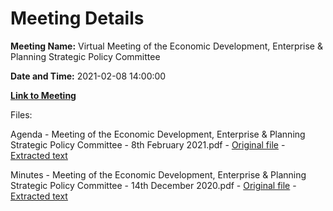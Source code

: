 # Meeting Details

**Meeting Name:** Virtual Meeting of the Economic Development, Enterprise & Planning Strategic Policy Committee

**Date and Time:** 2021-02-08 14:00:00

**[Link to Meeting](https://www.limerick.ie/council/whats-on/meeting-economic-development-enterprise-planning-strategic-policy-committee)**

Files: 

Agenda - Meeting of the Economic Development, Enterprise & Planning Strategic Policy Committee - 8th February 2021.pdf - [Original file](https://www.limerick.ie/sites/default/files/media/documents/2021-02/agenda-of-spc-mtg-8th-feb-2021.pdf) - [Extracted text](./Agenda%20-%C2%A0Meeting%20of%20the%20Economic%20Development%2C%20Enterprise%20%26%20Planning%20Strategic%20Policy%20Committee%20-%208th%20February%202021.md)

Minutes - Meeting of the Economic Development, Enterprise & Planning Strategic Policy Committee - 14th December 2020.pdf - [Original file](https://www.limerick.ie/sites/default/files/media/documents/2021-02/item-1-minutes-of-spc-mtg-14th-december-2020_0.pdf) - [Extracted text](./Minutes%20-%C2%A0Meeting%20of%20the%20Economic%20Development%2C%20Enterprise%20%26%20Planning%20Strategic%20Policy%20Committee%20-%2014th%20December%C2%A02020.md)


